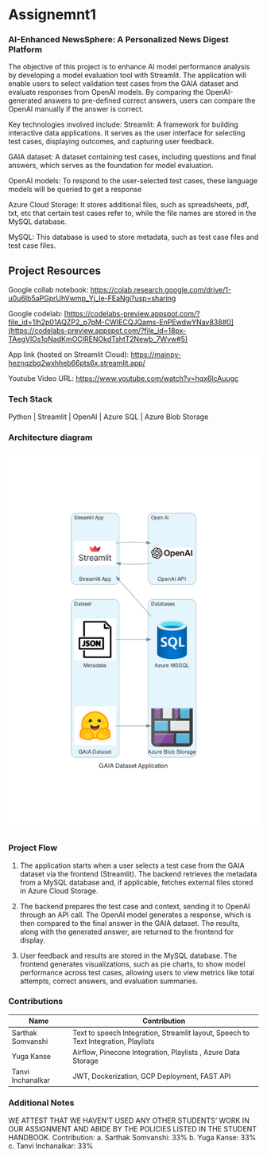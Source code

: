 # Assignemnt1

### AI-Enhanced NewsSphere: A Personalized News Digest Platform

The objective of this project is to enhance AI model performance analysis by developing a model evaluation tool with Streamlit. The application will enable users to select validation test cases from the GAIA dataset and evaluate responses from OpenAI models. By comparing the OpenAI-generated answers to pre-defined correct answers, users can compare the OpenAI manually if the answer is correct.

Key technologies involved include:
Streamlit: A framework for building interactive data applications. It serves as the user interface for selecting test cases, displaying outcomes, and capturing user feedback.

GAIA dataset: A dataset containing test cases, including questions and final answers, which serves as the foundation for model evaluation.

OpenAI models: To respond to the user-selected test cases, these language models will be queried to get a response 

Azure Cloud Storage: It stores additional files, such as spreadsheets, pdf, txt, etc that certain test cases refer to, while the file names are stored in the MySQL database.

MySQL: This database is used to store metadata, such as test case files and test case files.

## Project Resources

Google collab notebook: https://colab.research.google.com/drive/1-u0u6Ib5aPGprUhVwmp_Yj_Ie-FEaNgi?usp=sharing

Google codelab: [https://codelabs-preview.appspot.com/?file_id=1Ih2p01AQZP2_p7pM-CWIECQJQams-EnPEwdwYNav838#0](https://codelabs-preview.appspot.com/?file_id=18px-TAegVlOs1oNadKmOCIRENOkdTshtT2Newb_7Wvw#5)

App link (hosted on Streamlit Cloud): https://mainpy-heznqzbq2wxhheb66pts6x.streamlit.app/

Youtube Video URL: https://www.youtube.com/watch?v=hqx6lcAuugc

### Tech Stack
Python | Streamlit | OpenAI | Azure SQL | Azure Blob Storage

### Architecture diagram ###

![image](Architecture/gaia_architecture.png)


### Project Flow

1) The application starts when a user selects a test case from the GAIA dataset via the frontend (Streamlit). The backend retrieves the metadata from a MySQL database and, if applicable, fetches external files stored in Azure Cloud Storage.

2) The backend prepares the test case and context, sending it to OpenAI through an API call. The OpenAI model generates a response, which is then compared to the final answer in the GAIA dataset. The results, along with the generated answer, are returned to the frontend for display.

3) User feedback and results are stored in the MySQL database. The frontend generates visualizations, such as pie charts, to show model performance across test cases, allowing users to view metrics like total attempts, correct answers, and evaluation summaries.

### Contributions

| Name                            | Contribution                                                                            |  
| ------------------------------- | ----------------------------------------------------------------------------------------|
| Sarthak Somvanshi                 | Text to speech Integration, Streamlit layout, Speech to Text Integration, Playlists     | 
| Yuga Kanse                   | Airflow, Pinecone Integration, Playlists , Azure Data Storage                           | 
| Tanvi Inchanalkar                     | JWT, Dockerization, GCP Deployment, FAST API                                            |                                                  

### Additional Notes
WE ATTEST THAT WE HAVEN’T USED ANY OTHER STUDENTS’ WORK IN OUR ASSIGNMENT AND ABIDE BY THE POLICIES LISTED IN THE STUDENT HANDBOOK. 
Contribution:
a. Sarthak Somvanshi: 33%
b. Yuga Kanse: 33%
c. Tanvi Inchanalkar: 33%

